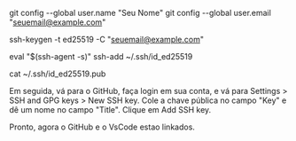 <!--  -->

git config --global user.name "Seu Nome"
git config --global user.email "seuemail@example.com"

<!--  -->

<!--  -->

ssh-keygen -t ed25519 -C "seuemail@example.com"

<!--  -->

<!--  -->

eval "$(ssh-agent -s)"
ssh-add ~/.ssh/id_ed25519

<!--  -->

<!--  -->

cat ~/.ssh/id_ed25519.pub

<!-- Isso exibirá a chave pública no terminal. Copie o texto. -->

<!--  -->

Em seguida, vá para o GitHub, faça login em sua conta, e vá para Settings > SSH and GPG keys > New SSH key. Cole a chave pública no campo "Key" e dê um nome no campo "Title". Clique em Add SSH key.

<!--  -->

<!--  -->

Pronto, agora o GitHub e o VsCode estao linkados.

<!--  -->
